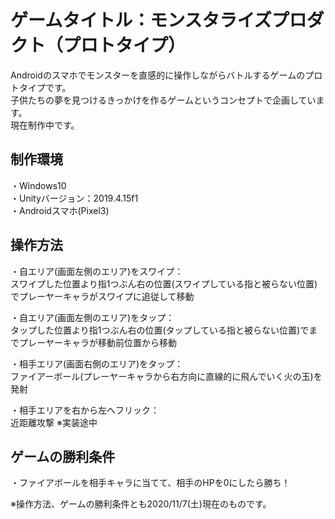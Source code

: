 # ゲームタイトル：モンスタライズプロダクト（プロトタイプ）
Androidのスマホでモンスターを直感的に操作しながらバトルするゲームのプロトタイプです。  
子供たちの夢を見つけるきっかけを作るゲームというコンセプトで企画しています。  
現在制作中です。

## 制作環境
・Windows10  
・Unityバージョン：2019.4.15f1  
・Androidスマホ(Pixel3)  

## 操作方法
・自エリア(画面左側のエリア)をスワイプ：  
スワイプした位置より指1つぶん右の位置(スワイプしている指と被らない位置)でプレーヤーキャラがスワイプに追従して移動  

・自エリア(画面左側のエリア)をタップ：  
タップした位置より指1つぶん右の位置(タップしている指と被らない位置)でまでプレーヤーキャラが移動前位置から移動  

・相手エリア(画面右側のエリア)をタップ：  
ファイアーボール(プレーヤーキャラから右方向に直線的に飛んでいく火の玉)を発射

・相手エリアを右から左へフリック：  
近距離攻撃
※実装途中

## ゲームの勝利条件
・ファイアボールを相手キャラに当てて、相手のHPを0にしたら勝ち！ 

※操作方法、ゲームの勝利条件とも2020/11/7(土)現在のものです。  
